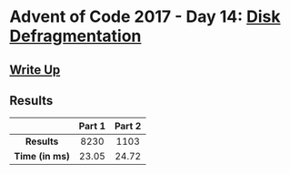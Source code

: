 # Advent of Code 2017 - Day 14: [Disk Defragmentation](https://adventofcode.com/2017/day/14)

## [Write Up](https://codingap.github.io/advent-of-code/writeups/2017/day14)

## Results

|                  | **Part 1** | **Part 2** |
| :--------------: | :--------: | :--------: |
|   **Results**    | 8230 | 1103 |
| **Time (in ms)** | 23.05 | 24.72 |
